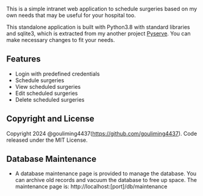 This is a simple intranet web application to schedule surgeries based on my own needs that may be useful for your hospital too.

This standalone application is built with Python3.8 with standard libraries and sqlite3, which is extracted from my another project [Pyserve](https://github.com/gouliming4437/PyServe). You can make necessary changes to fit your needs.

## Features

- Login with predefined credentials
- Schedule surgeries
- View scheduled surgeries
- Edit scheduled surgeries
- Delete scheduled surgeries

## Copyright and License

Copyright 2024 @gouliming4437(https://github.com/gouliming4437). Code released under the MIT License.

## Database Maintenance

- A database maintenance page is provided to manage the database. You can archive old records and vacuum the database to free up space. The maintenance page is: http://localhost:[port]/db/maintenance

